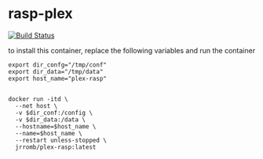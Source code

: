 # rasp-plex



[![Build Status](https://travis-ci.org/jrrombaldo/rasp-plex.svg?branch=master)](https://travis-ci.org/jrrombaldo/rasp-plex)


to install this container, replace the following variables and run the container

```
export dir_confg="/tmp/conf"
export dir_data="/tmp/data"
export host_name="plex-rasp"


docker run -itd \
  --net host \
  -v $dir_conf:/config \
  -v $dir_data:/data \
  --hostname=$host_name \
  --name=$host_name \
  --restart unless-stopped \
  jrromb/plex-rasp:latest
```
